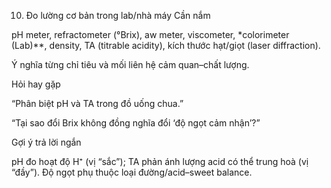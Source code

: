 10) Đo lường cơ bản trong lab/nhà máy
    Cần nắm

pH meter, refractometer (°Brix), aw meter, viscometer, *colorimeter (Lab)**, density, TA (titrable acidity), kích thước hạt/giọt (laser diffraction).

Ý nghĩa từng chỉ tiêu và mối liên hệ cảm quan–chất lượng.

Hỏi hay gặp

“Phân biệt pH và TA trong đồ uống chua.”

“Tại sao đổi Brix không đồng nghĩa đổi ‘độ ngọt cảm nhận’?”

Gợi ý trả lời ngắn

pH đo hoạt độ H⁺ (vị “sắc”); TA phản ánh lượng acid có thể trung hoà (vị “đầy”). Độ ngọt phụ thuộc loại đường/acid–sweet balance.